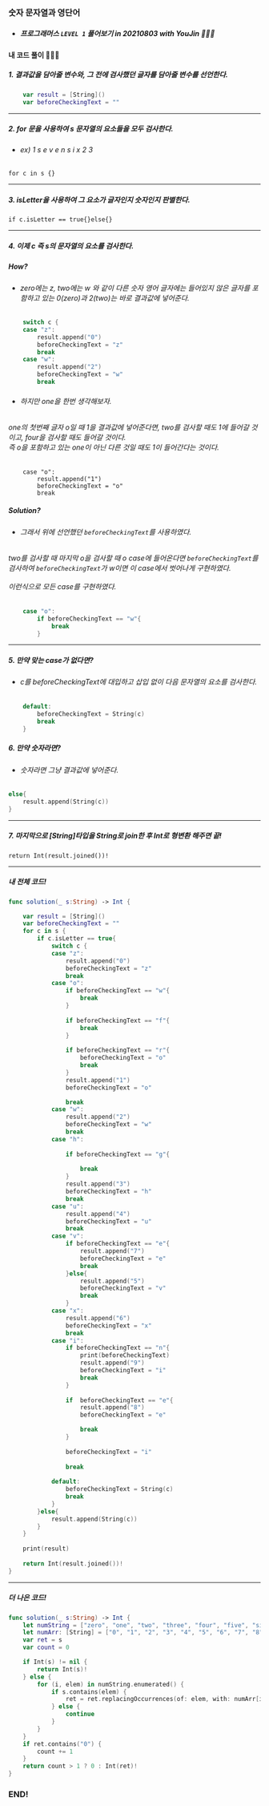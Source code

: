 ### 숫자 문자열과 영단어

- ##### 프로그래머스 ```LEVEL 1``` 풀어보기 in 20210803 with YouJin 👩🏻‍💻

#### 내 코드 풀이 👩🏻‍💻

##### 1. 결과값을 담아줄 변수와, 그 전에 검사했던 글자를 담아줄 변수를 선언한다.
```swift
    var result = [String]()
    var beforeCheckingText = ""
```
***
##### 2. for 문을 사용하여 s 문자열의 요소들을 모두 검사한다.
- ###### ex) 1 s e v e n s i x 2 3 
```for c in s {}```
***
##### 3. isLetter을 사용하여 그 요소가 글자인지 숫자인지 판별한다.
```if c.isLetter == true{}else{}```
***
##### 4. 이제 c 즉 s의 문자열의 요소를 검사한다.
##### How?
- ###### zero에는 z, two에는 w 와 같이 다른 숫자 영어 글자에는 들어있지 않은 글자를 포함하고 있는 0(zero)과 2(two)는 바로 결과값에 넣어준다.
```swift
    switch c {
    case "z":
        result.append("0")
        beforeCheckingText = "z"
        break
    case "w":
        result.append("2")
        beforeCheckingText = "w"
        break
```

- ###### 하지만 one을 한번 생각해보자.
###### one의 첫번째 글자 o일 때 1을 결과값에 넣어준다면, two를 검사할 때도 1에 들어갈 것이고, four을 검사할 때도 들어갈 것이다. <br>즉 o을 포함하고 있는 one이 아닌 다른 것일 때도 1이 들어간다는 것이다.

```
    case "o":
        result.append("1")
        beforeCheckingText = "o"
        break
```
##### Solution?
- ###### 그래서 위에 선언했던 ```beforeCheckingText```를 사용하였다.
###### two를 검사할 때 마지막 o을 검사할 때 o case에 들어온다면 ```beforeCheckingText```를 검사하여 ```beforeCheckingText```가 w이면 이 case에서 벗어나게 구현하였다.<br><br>이런식으로 모든 case를 구현하였다.

```swift
    case "o":
        if beforeCheckingText == "w"{
            break
        }
```

***
##### 5. 만약 맞는 case가 없다면?
- ###### c를 beforeCheckingText에 대입하고 삽입 없이 다음 문자열의 요소를 검사한다.
```swift
    default:
        beforeCheckingText = String(c)
        break
    }
```

##### 6. 만약 숫자라면?
- ###### 숫자라면 그냥 결과값에 넣어준다.
```swift
else{
    result.append(String(c))
}
```
***
##### 7. 마지막으로 [String]타입을 String로 join한 후 Int로 형변환 해주면 끝!
```return Int(result.joined())!```
***
##### 내 전체 코드!
```swift
func solution(_ s:String) -> Int {

    var result = [String]()
    var beforeCheckingText = ""
    for c in s {
        if c.isLetter == true{
            switch c {
            case "z":
                result.append("0")
                beforeCheckingText = "z"
                break
            case "o":
                if beforeCheckingText == "w"{
                    break
                }
                
                if beforeCheckingText == "f"{
                    break
                }
                
                if beforeCheckingText == "r"{
                    beforeCheckingText = "o"
                    break
                }
                result.append("1")
                beforeCheckingText = "o"

                break
            case "w":
                result.append("2")
                beforeCheckingText = "w"
                break
            case "h":
                
                if beforeCheckingText == "g"{
                    
                    break
                }
                result.append("3")
                beforeCheckingText = "h"
                break
            case "u":
                result.append("4")
                beforeCheckingText = "u"
                break
            case "v":
                if beforeCheckingText == "e"{
                    result.append("7")
                    beforeCheckingText = "e"
                    break
                }else{
                    result.append("5")
                    beforeCheckingText = "v"
                    break
                }
            case "x":
                result.append("6")
                beforeCheckingText = "x"
                break
            case "i":
                if beforeCheckingText == "n"{
                    print(beforeCheckingText)
                    result.append("9")
                    beforeCheckingText = "i"
                    break
                }
                
                if  beforeCheckingText == "e"{
                    result.append("8")
                    beforeCheckingText = "e"

                    break
                }
                
                beforeCheckingText = "i"
                
                break
            
            default:
                beforeCheckingText = String(c)
                break
            }
        }else{
            result.append(String(c))
        }
    }
    
    print(result)
    
    return Int(result.joined())!
}
```
***
##### 더 나은 코드!
```swift
func solution(_ s:String) -> Int {
    let numString = ["zero", "one", "two", "three", "four", "five", "six", "seven", "eight", "nine"]
    let numArr: [String] = ["0", "1", "2", "3", "4", "5", "6", "7", "8", "9"]
    var ret = s
    var count = 0

    if Int(s) != nil {
        return Int(s)!
    } else {
        for (i, elem) in numString.enumerated() {
            if s.contains(elem) {
                ret = ret.replacingOccurrences(of: elem, with: numArr[i])
            } else {
                continue
            }
        }
    }
    if ret.contains("0") {
        count += 1
    }
    return count > 1 ? 0 : Int(ret)!
}

```


### END!
